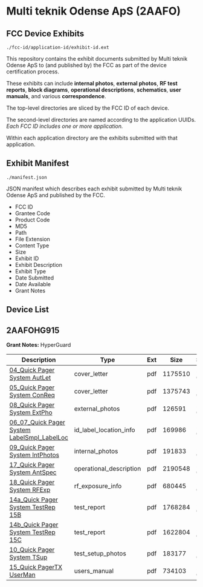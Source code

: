 # Multi teknik Odense ApS (2AAFO)
## FCC Device Exhibits

```
./fcc-id/application-id/exhibit-id.ext
```

This repository contains the exhibit documents submitted by Multi teknik Odense ApS to (and published by) the FCC as part of the device certification process.

These exhibits can include **internal photos**, **external photos**, **RF test reports**, **block diagrams**, **operational descriptions**, **schematics**, **user manuals**, and various **correspondence**.

The top-level directories are sliced by the FCC ID of each device.

The second-level directories are named according to the application UUIDs. *Each FCC ID includes one or more application.*

Within each application directory are the exhibits submitted with that application. 

## Exhibit Manifest

```
./manifest.json
```

JSON manifest which describes each exhibit submitted by Multi teknik Odense ApS and published by the FCC.

- FCC ID
- Grantee Code
- Product Code
- MD5
- Path
- File Extension
- Content Type
- Size
- Exhibit ID
- Exhibit Description
- Exhibit Type
- Date Submitted
- Date Available
- Grant Notes

## Device List
## 2AAFOHG915
**Grant Notes:** HyperGuard

| Description | Type | Ext | Size | Submitted | Available |
| ----------- | ---- | --- | ---- | --------- | --------- |
| [04_Quick Pager System AutLet](2AAFOHG915/3604f2484047e7cbaf015a4c784d3487/2003390.pdf) | cover_letter | pdf | 1175510 | 2013-06-28 | 2013-06-28 |
| [05_Quick Pager System ConReq](2AAFOHG915/3604f2484047e7cbaf015a4c784d3487/2003391.pdf) | cover_letter | pdf | 1375743 | 2013-06-28 | 2013-06-28 |
| [08_Quick Pager System ExtPho](2AAFOHG915/3604f2484047e7cbaf015a4c784d3487/2003393.pdf) | external_photos | pdf | 126591 | 2013-06-28 | 2013-06-28 |
| [06_07_Quick Pager System LabelSmpl_LabelLoc](2AAFOHG915/3604f2484047e7cbaf015a4c784d3487/2003392.pdf) | id_label_location_info | pdf | 169986 | 2013-06-28 | 2013-06-28 |
| [09_Quick Pager System IntPhotos](2AAFOHG915/3604f2484047e7cbaf015a4c784d3487/2003394.pdf) | internal_photos | pdf | 191833 | 2013-06-28 | 2013-06-28 |
| [17_Quick Pager System AntSpec](2AAFOHG915/3604f2484047e7cbaf015a4c784d3487/2003404.pdf) | operational_description | pdf | 2190548 | 2013-06-28 | 2013-06-28 |
| [18_Quick Pager System RFExp](2AAFOHG915/3604f2484047e7cbaf015a4c784d3487/2003405.pdf) | rf_exposure_info | pdf | 680445 | 2013-06-28 | 2013-06-28 |
| [14a_Quick Pager System TestRep 15B](2AAFOHG915/3604f2484047e7cbaf015a4c784d3487/2003399.pdf) | test_report | pdf | 1768284 | 2013-06-28 | 2013-06-28 |
| [14b_Quick Pager System TestRep 15C](2AAFOHG915/3604f2484047e7cbaf015a4c784d3487/2003400.pdf) | test_report | pdf | 1622804 | 2013-06-28 | 2013-06-28 |
| [10_Quick Pager System TSup](2AAFOHG915/3604f2484047e7cbaf015a4c784d3487/2003395.pdf) | test_setup_photos | pdf | 183177 | 2013-06-28 | 2013-06-28 |
| [15_Quick PagerTX UserMan](2AAFOHG915/3604f2484047e7cbaf015a4c784d3487/2003401.pdf) | users_manual | pdf | 734103 | 2013-06-28 | 2013-06-28 |

